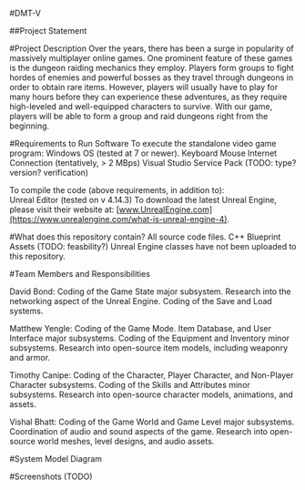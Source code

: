 #DMT-V

##Project Statement


#Project Description
Over the years, there has been a surge in popularity of massively multiplayer online games. One prominent feature of these games is the dungeon raiding mechanics they employ. Players form groups to fight hordes of enemies and powerful bosses as they travel through dungeons in order to obtain rare items. However, players will usually have to play for many hours before they can experience these adventures, as they require high-leveled and well-equipped characters to survive. With our game, players will be able to form a group and raid dungeons right from the beginning.

#Requirements to Run Software
To execute the standalone video game program:
  Windows OS (tested at 7 or newer).
  Keyboard
  Mouse
  Internet Connection (tentatively, > 2 MBps)
  Visual Studio Service Pack (TODO: type? version? verification)
  
To compile the code (above requirements, in addition to):  
  Unreal Editor (tested on v 4.14.3)
  To download the latest Unreal Engine, please visit their website at: [www.UnrealEngine.com](https://www.unrealengine.com/what-is-unreal-engine-4).

#What does this repository contain?
  All source code files.
    C++
    Blueprint
  Assets (TODO: feasbility?)
  Unreal Engine classes have not been uploaded to this repository. 

#Team Members and Responsibilities

  David Bond: 
  Coding of the Game State major subsystem. 
  Research into the networking aspect of the Unreal Engine. 
  Coding of the Save and Load systems.

  Matthew Yengle: 
  Coding of the Game Mode. Item Database, and User Interface major subsystems. 
  Coding of the Equipment and Inventory minor subsystems.
  Research into open-source item models, including weaponry and armor.

  Timothy Canipe: 
  Coding of the Character, Player Character, and Non-Player Character subsystems.
  Coding of the Skills and Attributes minor subsystems. 
  Research into open-source character models, animations, and assets.

  Vishal Bhatt:
  Coding of the Game World and Game Level major subsystems. 
  Coordination of audio and sound aspects of the game. 
  Research into open-source world meshes, level designs, and audio assets.

#System Model Diagram

#Screenshots (TODO)
